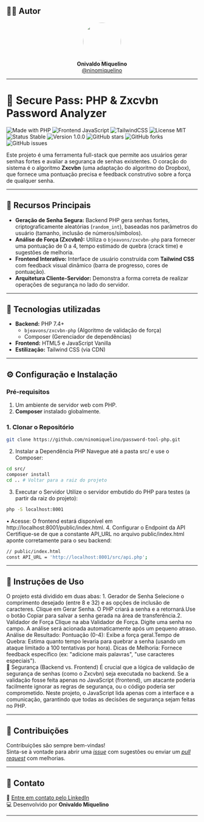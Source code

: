 ## 👨‍💻 Autor

<div align="center">
  <img src="https://avatars.githubusercontent.com/ninomiquelino" width="100" height="100" style="border-radius: 50%">
  <br>
  <strong>Onivaldo Miquelino</strong>
  <br>
  <a href="https://github.com/ninomiquelino">@ninomiquelino</a>
</div>

---

# 🔐 Secure Pass: PHP & Zxcvbn Password Analyzer

![Made with PHP](https://img.shields.io/badge/PHP-777BB4?logo=php&logoColor=white)
![Frontend JavaScript](https://img.shields.io/badge/Frontend-JavaScript-F7DF1E?logo=javascript&logoColor=black)
![TailwindCSS](https://img.shields.io/badge/TailwindCSS-38B2AC?logo=tailwindcss&logoColor=white)
![License MIT](https://img.shields.io/badge/License-MIT-green)
![Status Stable](https://img.shields.io/badge/Status-Stable-success)
![Version 1.0.0](https://img.shields.io/badge/Version-1.0.0-blue)
![GitHub stars](https://img.shields.io/github/stars/NinoMiquelino/password-tool-php?style=social)
![GitHub forks](https://img.shields.io/github/forks/NinoMiquelino/password-tool-php?style=social)
![GitHub issues](https://img.shields.io/github/issues/NinoMiquelino/password-tool-php)

Este projeto é uma ferramenta full-stack que permite aos usuários gerar senhas fortes e avaliar a segurança de senhas existentes. O coração do sistema é o algoritmo **Zxcvbn** (uma adaptação do algoritmo do Dropbox), que fornece uma pontuação precisa e feedback construtivo sobre a força de qualquer senha.

---

## 🌟 Recursos Principais

* **Geração de Senha Segura:** Backend PHP gera senhas fortes, criptograficamente aleatórias (`random_int`), baseadas nos parâmetros do usuário (tamanho, inclusão de números/símbolos).
* **Análise de Força (Zxcvbn):** Utiliza o `bjeavons/zxcvbn-php` para fornecer uma pontuação de 0 a 4, tempo estimado de quebra (crack time) e sugestões de melhoria.
* **Frontend Interativo:** Interface de usuário construída com **Tailwind CSS** com feedback visual dinâmico (barra de progresso, cores de pontuação).
* **Arquitetura Cliente-Servidor:** Demonstra a forma correta de realizar operações de segurança no lado do servidor.

---

## 🧠 Tecnologias utilizadas

* **Backend:** PHP 7.4+
    * `bjeavons/zxcvbn-php` (Algoritmo de validação de força)
    * Composer (Gerenciador de dependências)
* **Frontend:** HTML5 e JavaScript Vanilla
* **Estilização:** Tailwind CSS (via CDN)

--- 

## ⚙️ Configuração e Instalação

### Pré-requisitos

1.  Um ambiente de servidor web com PHP.
2.  **Composer** instalado globalmente.

### 1. Clonar o Repositório

```bash
git clone https://github.com/ninomiquelino/password-tool-php.git
```

2. Instalar a Dependência PHP
​Navegue até a pasta src/ e use o Composer:

```bash
cd src/
composer install
cd .. # Voltar para a raiz do projeto
```

3. Executar o Servidor
​Utilize o servidor embutido do PHP para testes (a partir da raiz do projeto):

```bash
php -S localhost:8001
```

​• Acesse: O frontend estará disponível em http://localhost:8001/public/index.html.
​4. Configurar o Endpoint da API
​Certifique-se de que a constante API_URL no arquivo public/index.html aponte corretamente para o seu backend:

```bash
// public/index.html
const API_URL = 'http://localhost:8001/src/api.php'; 
```
---

## 📝 Instruções de Uso

​O projeto está dividido em duas abas:
​1. Gerador de Senha
​Selecione o comprimento desejado (entre 8 e 32) e as opções de inclusão de caracteres.
​Clique em Gerar Senha. O PHP criará a senha e a retornará.
​Use o botão Copiar para salvar a senha gerada na área de transferência.
​2. Validador de Força
​Clique na aba Validador de Força.
​Digite uma senha no campo. A análise será acionada automaticamente após um pequeno atraso.
​Análise de Resultado:
​Pontuação (0-4): Exibe a força geral.
​Tempo de Quebra: Estima quanto tempo levaria para quebrar a senha (usando um ataque limitado a 100 tentativas por hora).
​Dicas de Melhoria: Fornece feedback específico (ex: "adicione mais palavras", "use caracteres especiais").
​<br>
🛑 Segurança (Backend vs. Frontend)
​É crucial que a lógica de validação de segurança de senhas (como o Zxcvbn) seja executada no backend. Se a validação fosse feita apenas no JavaScript (frontend), um atacante poderia facilmente ignorar as regras de segurança, ou o código poderia ser comprometido.
​Neste projeto, o JavaScript lida apenas com a interface e a comunicação, garantindo que todas as decisões de segurança sejam feitas no PHP.

---

## 🤝 Contribuições
Contribuições são sempre bem-vindas!  
Sinta-se à vontade para abrir uma [*issue*](https://github.com/NinoMiquelino/password-tool-php/issues) com sugestões ou enviar um [*pull request*](https://github.com/NinoMiquelino/password-tool-php/pulls) com melhorias.

---

## 💬 Contato
📧 [Entre em contato pelo LinkedIn](https://www.linkedin.com/in/onivaldomiquelino/)  
💻 Desenvolvido por **Onivaldo Miquelino**

---
